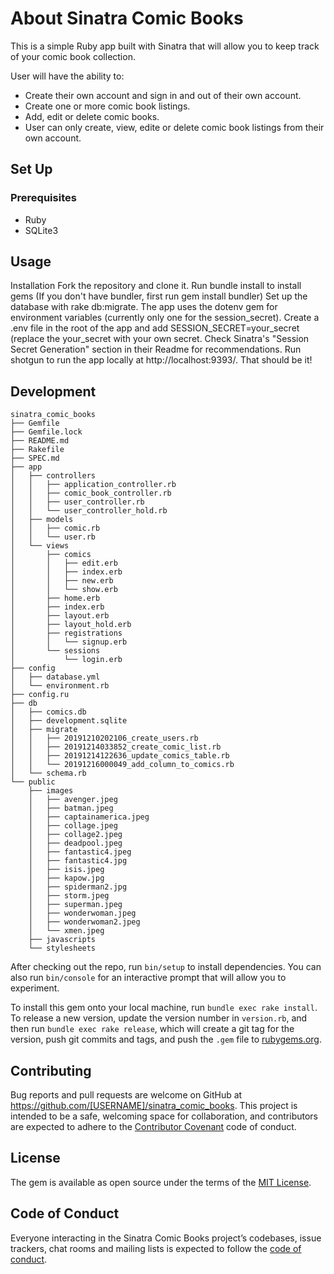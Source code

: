 # About Sinatra Comic Books

This is a simple Ruby app built with Sinatra that will allow you to keep track of your comic book collection.

User will have the ability to:

* Create their own account and sign in and out of their own account.
* Create one or more comic book listings.
* Add, edit or delete comic books.
* User can only create, view, edite or delete comic book listings from their own account.


## Set Up

### Prerequisites
* Ruby
* SQLite3

## Usage

Installation
Fork the repository and clone it.
Run bundle install to install gems (If you don't have bundler, first run gem install bundler)
Set up the database with rake db:migrate.
The app uses the dotenv gem for environment variables (currently only one for the session_secret). Create a .env file in the root of the app and add SESSION_SECRET=your_secret (replace the your_secret with your own secret. Check Sinatra's "Session Secret Generation" section in their Readme for recommendations.
Run shotgun to run the app locally at http://localhost:9393/. That should be it!




## Development
```
sinatra_comic_books
├── Gemfile
├── Gemfile.lock
├── README.md
├── Rakefile
├── SPEC.md
├── app
│   ├── controllers
│   │   ├── application_controller.rb
│   │   ├── comic_book_controller.rb
│   │   ├── user_controller.rb
│   │   └── user_controller_hold.rb
│   ├── models
│   │   ├── comic.rb
│   │   └── user.rb
│   └── views
│       ├── comics
│       │   ├── edit.erb
│       │   ├── index.erb
│       │   ├── new.erb
│       │   └── show.erb
│       ├── home.erb
│       ├── index.erb
│       ├── layout.erb
│       ├── layout_hold.erb
│       ├── registrations
│       │   └── signup.erb
│       └── sessions
│           └── login.erb
├── config
│   ├── database.yml
│   └── environment.rb
├── config.ru
├── db
│   ├── comics.db
│   ├── development.sqlite
│   ├── migrate
│   │   ├── 20191210202106_create_users.rb
│   │   ├── 20191214033852_create_comic_list.rb
│   │   ├── 20191214122636_update_comics_table.rb
│   │   └── 20191216000049_add_column_to_comics.rb
│   └── schema.rb
└── public
    ├── images
    │   ├── avenger.jpeg
    │   ├── batman.jpeg
    │   ├── captainamerica.jpeg
    │   ├── collage.jpeg
    │   ├── collage2.jpeg
    │   ├── deadpool.jpeg
    │   ├── fantastic4.jpeg
    │   ├── fantastic4.jpg
    │   ├── isis.jpeg
    │   ├── kapow.jpg
    │   ├── spiderman2.jpg
    │   ├── storm.jpeg
    │   ├── superman.jpeg
    │   ├── wonderwoman.jpeg
    │   ├── wonderwoman2.jpeg
    │   └── xmen.jpeg
    ├── javascripts
    └── stylesheets
```
After checking out the repo, run `bin/setup` to install dependencies. You can also run `bin/console` for an interactive prompt that will allow you to experiment.

To install this gem onto your local machine, run `bundle exec rake install`. To release a new version, update the version number in `version.rb`, and then run `bundle exec rake release`, which will create a git tag for the version, push git commits and tags, and push the `.gem` file to [rubygems.org](https://rubygems.org).

## Contributing

Bug reports and pull requests are welcome on GitHub at https://github.com/[USERNAME]/sinatra_comic_books. This project is intended to be a safe, welcoming space for collaboration, and contributors are expected to adhere to the [Contributor Covenant](http://contributor-covenant.org) code of conduct.

## License

The gem is available as open source under the terms of the [MIT License](https://opensource.org/licenses/MIT).

## Code of Conduct

Everyone interacting in the Sinatra Comic Books project’s codebases, issue trackers, chat rooms and mailing lists is expected to follow the [code of conduct](https://github.com/[USERNAME]/sinatra_comic_books/blob/master/CODE_OF_CONDUCT.md).
